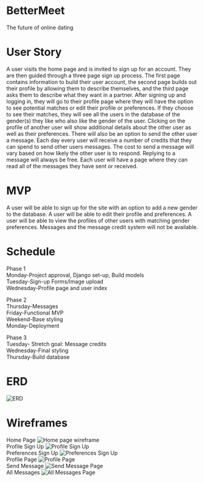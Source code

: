 # BetterMeet
The future of online dating

# User Story

A user visits the home page and is invited to sign up for an account. They are then guided through a three page sign up process. The first page contains information to build their user account, the second page builds out their profile by allowing them to describe themselves, and the third page asks them to describe what they want in a partner. After signing up and logging in, they will go to their profile page where they will have the option to see potential matches or edit their profile or preferences. If they choose to see their matches, they will see all the users in the database of the gender(s) they like who also like the gender of the user. Clicking on the profile of another user will show additional details about the other user as well as their preferences. There will also be an option to send the other user a message. Each day every user will receive a number of credits that they can spend to send other users messages. The cost to send a message will vary based on how likely the other user is to respond. Replying to a message will always be free. Each user will have a page where they can read all of the messages they have sent or received.

# MVP

A user will be able to sign up for the site with an option to add a new gender to the database. A user will be able to edit their profile and preferences. A user will be able to view the profiles of other users with matching gender preferences. Messages and the message credit system will not be available.

# Schedule

Phase 1
<br>Monday-Project approval, Django set-up, Build models
<br>Tuesday-Sign-up Forms/Image upload
<br>Wednesday-Profile page and user index


Phase 2
<br>Thursday-Messages
<br>Friday-Functional MVP
<br>Weekend-Base styling
<br>Monday-Deployment


Phase 3
<br>Tuesday- Stretch goal: Message credits
<br>Wednesday-Final styling
<br>Thursday-Build database 

# ERD
<img src="images/BetterMeetERD.png" alt="ERD">

# Wireframes
Home Page
<img src="images/Home page wireframe.png" alt="Home page wireframe"><br>
Profile Sign Up
<img src="images/Signup two wireframe.png" alt="Profile Sign Up"><br>
Preferences Sign Up
<img src="images/Signup Three wireframe.png" alt="Preferences Sign Up"><br>
Profile Page
<img src="images/Profile wireframe.png" alt="Profile Page"><br>
Send Message
<img src="images/Send message wireframe.png" alt="Send Message Page"><br>
All Messages
<img src="images/All message page.png" alt="All Messages Page">
